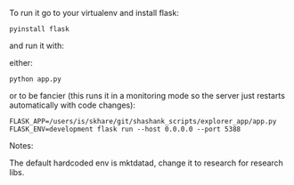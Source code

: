 To run it go to your virtualenv and install flask:

`pyinstall flask`

and run it with:

either:

`python app.py`

or to be fancier (this runs it in a monitoring mode so the server just restarts automatically with code changes):

`FLASK_APP=/users/is/skhare/git/shashank_scripts/explorer_app/app.py FLASK_ENV=development flask run --host 0.0.0.0 --port 5388`


Notes:

The default hardcoded env is mktdatad, change it to research for research libs.